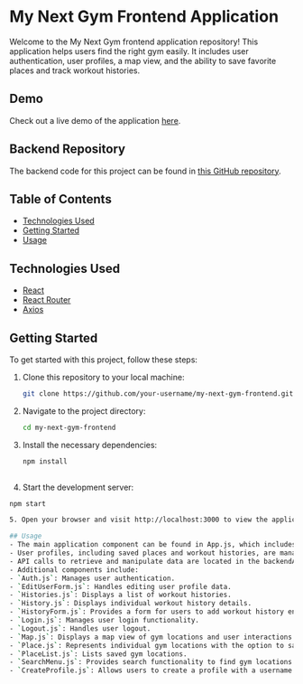# My Next Gym Frontend Application

Welcome to the My Next Gym frontend application repository! This application helps users find the right gym easily. It includes user authentication, user profiles, a map view, and the ability to save favorite places and track workout histories.

## Demo

Check out a live demo of the application [here](https://www.youtube.com/watch?v=VFmsh5oNHYA&t=2s).

## Backend Repository

The backend code for this project can be found in [this GitHub repository](https://github.com/doinyco/Backend-next-gym).

## Table of Contents

- [Technologies Used](#technologies-used)
- [Getting Started](#getting-started)
- [Usage](#usage)

## Technologies Used

- [React](https://reactjs.org/)
- [React Router](https://reactrouter.com/)
- [Axios](https://axios-http.com/)

## Getting Started

To get started with this project, follow these steps:

1. Clone this repository to your local machine:
   
   ```bash
   git clone https://github.com/your-username/my-next-gym-frontend.git

3. Navigate to the project directory:
   
   ```bash
   cd my-next-gym-frontend
   
5. Install the necessary dependencies:
   
   ```bash
   npm install
  
7. Start the development server:
   
  ```bash
  npm start
  
5. Open your browser and visit http://localhost:3000 to view the application.

## Usage
- The main application component can be found in App.js, which includes the homepage layout and user authentication components.
- User profiles, including saved places and workout histories, are managed in the User.js component.
- API calls to retrieve and manipulate data are located in the backendAPI.js file.
- Additional components include:
  - `Auth.js`: Manages user authentication.
  - `EditUserForm.js`: Handles editing user profile data.
  - `Histories.js`: Displays a list of workout histories.
  - `History.js`: Displays individual workout history details.
  - `HistoryForm.js`: Provides a form for users to add workout history entries.
  - `Login.js`: Manages user login functionality.
  - `Logout.js`: Handles user logout.
  - `Map.js`: Displays a map view of gym locations and user interactions.
  - `Place.js`: Represents individual gym locations with the option to save or remove as a favorite.
  - `PlaceList.js`: Lists saved gym locations.
  - `SearchMenu.js`: Provides search functionality to find gym locations based on user preferences.
  - `CreateProfile.js`: Allows users to create a profile with a username and password.

